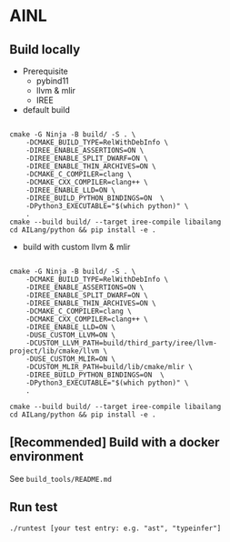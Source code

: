# AINL 
## Build locally
+ Prerequisite
  + pybind11
  + llvm & mlir
  + IREE
+ default build
```

cmake -G Ninja -B build/ -S . \
    -DCMAKE_BUILD_TYPE=RelWithDebInfo \
    -DIREE_ENABLE_ASSERTIONS=ON \
    -DIREE_ENABLE_SPLIT_DWARF=ON \
    -DIREE_ENABLE_THIN_ARCHIVES=ON \
    -DCMAKE_C_COMPILER=clang \
    -DCMAKE_CXX_COMPILER=clang++ \
    -DIREE_ENABLE_LLD=ON \
    -DIREE_BUILD_PYTHON_BINDINGS=ON  \
    -DPython3_EXECUTABLE="$(which python)" \
    . 
cmake --build build/ --target iree-compile libailang
cd AILang/python && pip install -e .
```
+ build with custom llvm & mlir
```

cmake -G Ninja -B build/ -S . \
    -DCMAKE_BUILD_TYPE=RelWithDebInfo \
    -DIREE_ENABLE_ASSERTIONS=ON \
    -DIREE_ENABLE_SPLIT_DWARF=ON \
    -DIREE_ENABLE_THIN_ARCHIVES=ON \
    -DCMAKE_C_COMPILER=clang \
    -DCMAKE_CXX_COMPILER=clang++ \
    -DIREE_ENABLE_LLD=ON \
    -DUSE_CUSTOM_LLVM=ON \
    -DCUSTOM_LLVM_PATH=build/third_party/iree/llvm-project/lib/cmake/llvm \
    -DUSE_CUSTOM_MLIR=ON \
    -DCUSTOM_MLIR_PATH=build/lib/cmake/mlir \
    -DIREE_BUILD_PYTHON_BINDINGS=ON  \
    -DPython3_EXECUTABLE="$(which python)" \
    . 

cmake --build build/ --target iree-compile libailang
cd AILang/python && pip install -e .
```
## \[Recommended\] Build with a docker environment
See `build_tools/README.md`

## Run test
```
./runtest [your test entry: e.g. "ast", "typeinfer"]
```




